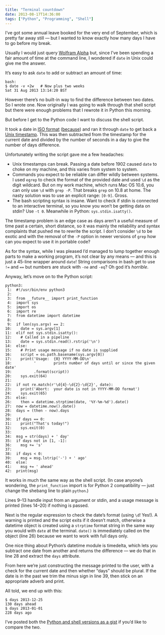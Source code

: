 ```yaml
---
title: "Terminal countdown"
date: 2013-08-17T14:36:00
tags: ["Python", "Programming", "Shell"]
---
```


I’ve got some annual leave booked for the very end of September, which is pretty far away still — but I wanted to know exactly how many days I have to go before my break.

Usually I would just query [Wolfram Alpha][wa] but, since I’ve been spending a fair amount of time at the command line, I wondered if `date` in Unix could give me the answer.

[wa]: http://www.wolframalpha.com/input/?i=Days+until+December+25+2013

It’s easy to ask `date` to add or subtract an amount of time:

    bash:
    $ date -v +2w   # Now plus two weeks
    Sat 31 Aug 2013 13:14:20 BST

However there’s no built-in way to find the difference between two dates. So I wrote one. Now originally I was going to walk through that shell script but there were enough problems that I rewrote it in Python this morning.

But before I get to the Python code I want to discuss the shell script.

It took a date in [ISO format][iso] ([because][xkcd]) and ran it through `date` to get back a [Unix timestamp][unix]. This was then subtracted from the timestamp for the current date and divided by the number of seconds in a day to give the number of days difference.

[iso]: http://en.wikipedia.org/wiki/ISO_8601
[xkcd]: http://www.xkcd.com/1179/
[unix]: http://en.wikipedia.org/wiki/Unix_time

Unfortunately writing the script gave me a few headaches:

*   Unix timestamps can break.
    Passing a date before 1902 caused `date` to choke on my machine, and this varies from system to system.
*   Commands you expect to be reliable can differ wildly between systems.
    I used `egrep` to check the format of the provided date and used `\d` as the digit wildcard. But on my work machine, which runs Mac OS 10.6, you can only use `\d` with `grep -P`. That breaks `grep` on 10.8 at home.
    The nasty solution was to use an explicit range: `[0-9]`. Gross.
*   The bash scripting syntax is insane.
    Want to check if stdin is connected to an interactive terminal, so you know you won’t be getting data on stdin? Use `-t 0`.
    Meanwhile in Python: `sys.stdin.isatty()`.

The timestamp problem is an edge case as days aren’t a useful measure of time past a certain, short distance, so it was mainly the reliability and syntax complaints that pushed me to rewrite the script. I don’t consider `\d` to be exotic and with the removal of the `-P` option in newer versions of `grep` how can you expect to use it in portable code?

As for the syntax, while I was pleased I’d managed to lump together enough parts to make a working program, it’s not clear by any means — and this is just a 45-line wrapper around `date`! String comparisons in bash get to use `!=` and `==` but numbers are stuck with `-ne` and `-eq`? Oh god it’s *horrible*.

Anyway, let’s move on to the Python script:

    python3:
     1:  #!/usr/bin/env python3
     2:  
     3:  from __future__ import print_function
     4:  import sys
     5:  import os
     6:  import re
     7:  from datetime import datetime
     8:  
     9:  if len(sys.argv) == 2:
    10:    date = sys.argv[1]
    11:  elif not sys.stdin.isatty():
    12:    # Called in a pipeline
    13:    date = sys.stdin.read().rstrip('\n')
    14:  else:
    15:    # Print usage message if no date is supplied
    16:    script = os.path.basename(sys.argv[0])
    17:    print('Usage:  {0} YYYY-MM-DD\n'
    18:          '        prints number of days until or since the given date'
    19:          .format(script))
    20:    sys.exit(64)
    21:  
    22:  if not re.match(r'\d{4}-\d{2}-\d{2}', date):
    23:    print('Abort:  your date is not in YYYY-MM-DD format')
    24:    sys.exit(65)
    25:  else:
    26:    then = datetime.strptime(date, '%Y-%m-%d').date()
    27:  now = datetime.now().date()
    28:  days = (then - now).days
    29:  
    30:  if days == 0:
    31:    print("That's today!")
    32:    sys.exit(0)
    33:  
    34:  msg = str(days) + ' day'
    35:  if days not in [1, -1]:
    36:    msg += 's'
    37:  
    38:  if days < 0:
    39:    msg = msg.lstrip('-') + ' ago'
    40:  else:
    41:    msg += ' ahead'
    42:  print(msg)

It works in much the same way as the shell script. (In case anyone’s wondering, the `print_function` import is for Python 2 compatibility — just change the shebang line to plain `python`.)

Lines 9–13 handle input from an argument or stdin, and a usage message is printed (lines 14–20) if nothing is passed.

Next is the regular expression to check the date’s format (using `\d`! Yes!).
A warning is printed and the script exits if it doesn’t match, otherwise a datetime object is created using a `strptime` format string in the same way you would with `date` at the terminal. `date()` is immediately called on the object (line 26) because we want to work with full days only.

One nice thing about Python’s datetime module is timedelta, which lets you subtract one date from another and returns the difference — we do that in line 28 and extract the `days` attribute.

From here we’re just constructing the message printed to the user, with a check for the current date and then whether “days” should be plural. If the date is in the past we trim the minus sign in line 39, then stick on an appropriate adverb and print.

All told, we end up with this:

    $ days 2013-12-25
    130 days ahead
    $ days 2013-01-01
    228 days ago

I’ve posted both the [Python and shell versions as a gist][gist] if you’d like to compare the two.

[gist]: https://gist.github.com/robjwells/6256540
